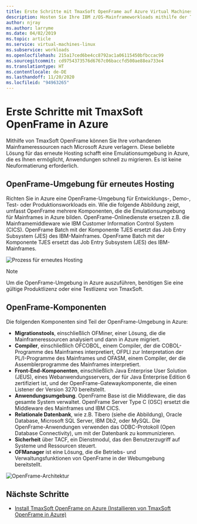 ```yaml
---
title: Erste Schritte mit TmaxSoft OpenFrame auf Azure Virtual Machines
description: Hosten Sie Ihre IBM z/OS-Mainframeworkloads mithilfe der TmaxSoft OpenFrame-Umgebung auf Azure Virtual Machines (VMs) neu.
author: njray
ms.author: larryme
ms.date: 04/02/2019
ms.topic: article
ms.service: virtual-machines-linux
ms.subservice: workloads
ms.openlocfilehash: 215a17ced6be4cc8792ac1a06115450bfbccac99
ms.sourcegitcommit: cd9754373576d6767c06baccfd500ae88ea733e4
ms.translationtype: HT
ms.contentlocale: de-DE
ms.lasthandoff: 11/20/2020
ms.locfileid: "94963265"
---
```

# <a name="get-started-with-tmaxsoft-openframe-on-azure"></a>Erste Schritte mit TmaxSoft OpenFrame in Azure

Mithilfe von TmaxSoft OpenFrame können Sie Ihre vorhandenen Mainframeressourcen nach Microsoft Azure verlagern. Diese beliebte Lösung für das erneute Hosting schafft eine Emulationsumgebung in Azure, die es Ihnen ermöglicht, Anwendungen schnell zu migrieren. Es ist keine Neuformatierung erforderlich.

## <a name="openframe-rehosting-environment"></a>OpenFrame-Umgebung für erneutes Hosting

Richten Sie in Azure eine OpenFrame-Umgebung für Entwicklungs-, Demo-, Test- oder Produktionsworkloads ein. Wie die folgende Abbildung zeigt, umfasst OpenFrame mehrere Komponenten, die die Emulationsumgebung für Mainframes in Azure bilden. OpenFrame-Onlinedienste ersetzen z.B. die Mainframemiddleware wie IBM Customer Information Control System (CICS). OpenFrame Batch mit der Komponente TJES ersetzt das Job Entry Subsystem (JES) des IBM-Mainframes. OpenFrame Batch mit der Komponente TJES ersetzt das Job Entry Subsystem (JES) des IBM-Mainframes. 

![Prozess für erneutes Hosting](media/openframe-01.png)

> [!NOTE]
> Um die OpenFrame-Umgebung in Azure auszuführen, benötigen Sie eine gültige Produktlizenz oder eine Testlizenz von TmaxSoft.

## <a name="openframe-components"></a>OpenFrame-Komponenten

Die folgenden Komponenten sind Teil der OpenFrame-Umgebung in Azure:

- **Migrationstools**, einschließlich OFMiner, einer Lösung, die die Mainframeressourcen analysiert und dann in Azure migriert.
- **Compiler**, einschließlich OFCOBOL, einem Compiler, der die COBOL-Programme des Mainframes interpretiert, OFPLI zur Interpretation der PL/I-Programme des Mainframes und OFASM, einem Compiler, der die Assemblerprogramme des Mainframes interpretiert.
- **Front-End-Komponenten**, einschließlich Java Enterprise User Solution (JEUS), eines Webanwendungsservers, der für Java Enterprise Edition 6 zertifiziert ist, und der OpenFrame-Gatewaykomponente, die einen Listener der Version 3270 bereitstellt.
- **Anwendungsumgebung**. OpenFrame Base ist die Middleware, die das gesamte System verwaltet. OpenFrame Server Type C (OSC) ersetzt die Middleware des Mainframes und IBM CICS.
- **Relationale Datenbank**, wie z.B. Tibero (siehe die Abbildung), Oracle Database, Microsoft SQL Server, IBM Db2, oder MySQL. Die OpenFrame-Anwendungen verwenden das ODBC-Protokoll (Open Database Connectivity), um mit der Datenbank zu kommunizieren.
- **Sicherheit** über TACF, ein Dienstmodul, das den Benutzerzugriff auf Systeme und Ressourcen steuert. 
- **OFManager** ist eine Lösung, die die Betriebs- und Verwaltungsfunktionen von OpenFrame in der Webumgebung bereitstellt.

![OpenFrame-Architektur](media/openframe-02.png)

## <a name="next-steps"></a>Nächste Schritte

- [Install TmaxSoft OpenFrame on Azure (Installieren von TmaxSoft OpenFrame in Azure)](./install-openframe-azure.md)
